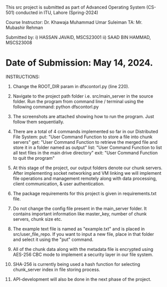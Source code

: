 This src project is submitted as part of Advanced Operating System (CS-501) conducted in ITU, Lahore (Spring-2024)

Course Instructor: Dr. Khawaja Muhammad Umar Suleiman
TA: Mr. Mubashir Rehman

Submitted by:
i)	HASSAN JAVAID, MSCS23001
ii)	SAAD BIN HAMMAD, MSCS23008

Date of Submission: May 14, 2024.
===========================================================================================================================
INSTRUCTIONS:

1. Change the ROOT_DIR param in dfscontorl.py (line 220).

2. Navigate to the project path folder i.e. src/main_server in the source folder. Run the program from command line / terminal using the following command:
	python dfscontorl.py

3. The screenshots are attached showing how to run the program. Just follow them sequentially.

4. There are a total of 4 commands implemented so far in our Distributed File System:
	put: "User Command Function to store a file into chunk servers"
	get: "User Command Function to retrieve the merged file and store it in a folder named as output"
	list: "User Command Function to list all text files in the main drive directory"
	exit: "User Command Function to quit the program"

5. At this stage of the project, our output folders denote our chunk servers. After implementing socket networking and VM linking we will implement file operations and management remotely along with data processing, client communication, & user authentication.

6. The package requirements for this project is given in requirements.txt file.

7.	Do not change the config file present in the main_server folder. It contains important information like master_key, number of chunk servers, chunk size etc.

8.	The example text file is named as "example.txt" and is placed in src/user_file_repo. If you want to input a new file, place in that folder and select it using the "put" command.

9.	All of the chunk data along with the metadata file is encrypted using AES-256 CBC mode to implement a security layer in our file system.

10. SHA-256 is currently being used a hash function for selecting chunk_server index in file storing process.

11. API-development will also be done in the next phase of the project.